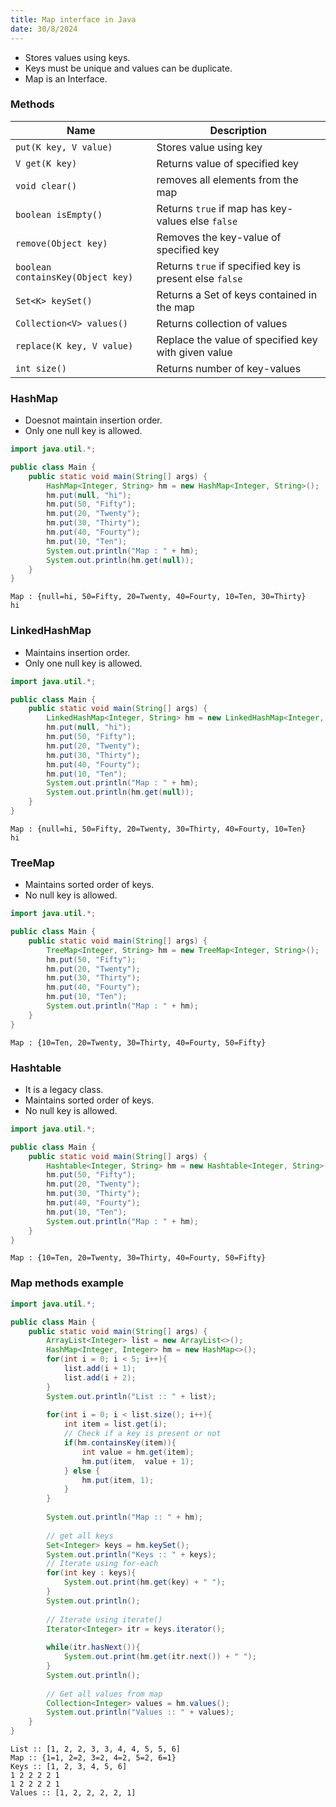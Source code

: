 ```yaml
---
title: Map interface in Java
date: 30/8/2024
---
```


- Stores values using keys.
- Keys must be unique and values can be duplicate.
- Map is an Interface.

### Methods
|Name|Description|
|----|-----------|
|`put(K key, V value)`|Stores value using key|
|`V get(K key)`|Returns value of specified key|
|`void clear()`|removes all elements from the map|
|`boolean isEmpty()`|Returns `true` if map has key-values else `false`|
|`remove(Object key)`|Removes the key-value of specified key|
|`boolean containsKey(Object key)`|Returns `true` if specified key is present else `false`|
|`Set<K> keySet()`|Returns a Set of keys contained in the map|
|`Collection<V> values()`|Returns collection of values|
|`replace(K key, V value)`|Replace the value of specified key with given value|
|`int size()`|Returns number of key-values|

### HashMap
- Doesnot maintain insertion order.
- Only one null key is allowed.

```java
import java.util.*;

public class Main {
	public static void main(String[] args) {
		HashMap<Integer, String> hm = new HashMap<Integer, String>();
        hm.put(null, "hi");
		hm.put(50, "Fifty");
		hm.put(20, "Twenty");
		hm.put(30, "Thirty");
		hm.put(40, "Fourty");
		hm.put(10, "Ten");
		System.out.println("Map : " + hm);
		System.out.println(hm.get(null));
	}
}
```

```
Map : {null=hi, 50=Fifty, 20=Twenty, 40=Fourty, 10=Ten, 30=Thirty}
hi
```

### LinkedHashMap
- Maintains insertion order.
- Only one null key is allowed.

```java
import java.util.*;

public class Main {
	public static void main(String[] args) {
		LinkedHashMap<Integer, String> hm = new LinkedHashMap<Integer, String>();
        hm.put(null, "hi");
		hm.put(50, "Fifty");
		hm.put(20, "Twenty");
		hm.put(30, "Thirty");
		hm.put(40, "Fourty");
		hm.put(10, "Ten");
		System.out.println("Map : " + hm);
		System.out.println(hm.get(null));
	}
}
```

```
Map : {null=hi, 50=Fifty, 20=Twenty, 30=Thirty, 40=Fourty, 10=Ten}
hi
```

### TreeMap
- Maintains sorted order of keys.
- No null key is allowed.

```java
import java.util.*;

public class Main {
	public static void main(String[] args) {
		TreeMap<Integer, String> hm = new TreeMap<Integer, String>();
		hm.put(50, "Fifty");
		hm.put(20, "Twenty");
		hm.put(30, "Thirty");
		hm.put(40, "Fourty");
		hm.put(10, "Ten");
		System.out.println("Map : " + hm);
	}
}
```

```
Map : {10=Ten, 20=Twenty, 30=Thirty, 40=Fourty, 50=Fifty}
```

### Hashtable
- It is a legacy class.
- Maintains sorted order of keys.
- No null key is allowed.

```java
import java.util.*;

public class Main {
	public static void main(String[] args) {
		Hashtable<Integer, String> hm = new Hashtable<Integer, String>();
		hm.put(50, "Fifty");
		hm.put(20, "Twenty");
		hm.put(30, "Thirty");
		hm.put(40, "Fourty");
		hm.put(10, "Ten");
		System.out.println("Map : " + hm);
	}
}
```

```
Map : {10=Ten, 20=Twenty, 30=Thirty, 40=Fourty, 50=Fifty}
```

### Map methods example

```java
import java.util.*;

public class Main {
	public static void main(String[] args) {
		ArrayList<Integer> list = new ArrayList<>();
		HashMap<Integer, Integer> hm = new HashMap<>();
		for(int i = 0; i < 5; i++){
		    list.add(i + 1);
		    list.add(i + 2);
		}
		System.out.println("List :: " + list);
		
		for(int i = 0; i < list.size(); i++){
		    int item = list.get(i);
		    // Check if a key is present or not
		    if(hm.containsKey(item)){
		        int value = hm.get(item);
		        hm.put(item,  value + 1);
		    } else {
		        hm.put(item, 1);
		    }
		}
		
		System.out.println("Map :: " + hm);
		
		// get all keys
		Set<Integer> keys = hm.keySet();
		System.out.println("Keys :: " + keys);
		// Iterate using for-each
		for(int key : keys){
		    System.out.print(hm.get(key) + " ");
		}
		System.out.println();
		
		// Iterate using iterate()
		Iterator<Integer> itr = keys.iterator();
		
		while(itr.hasNext()){
		    System.out.print(hm.get(itr.next()) + " ");
		}
		System.out.println();
		
		// Get all values from map 
		Collection<Integer> values = hm.values();
		System.out.println("Values :: " + values);
	}
}
```

```
List :: [1, 2, 2, 3, 3, 4, 4, 5, 5, 6]
Map :: {1=1, 2=2, 3=2, 4=2, 5=2, 6=1}
Keys :: [1, 2, 3, 4, 5, 6]
1 2 2 2 2 1 
1 2 2 2 2 1 
Values :: [1, 2, 2, 2, 2, 1]
```